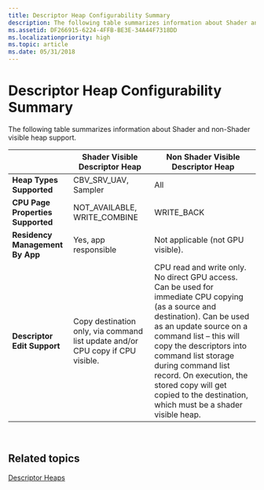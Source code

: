 ```yaml
---
title: Descriptor Heap Configurability Summary
description: The following table summarizes information about Shader and non-Shader visible heap support.
ms.assetid: DF266915-6224-4FFB-BE3E-34A44F7318DD
ms.localizationpriority: high
ms.topic: article
ms.date: 05/31/2018
---
```


# Descriptor Heap Configurability Summary

The following table summarizes information about Shader and non-Shader visible heap support.



|                               | Shader Visible Descriptor Heap                                                 | Non Shader Visible Descriptor Heap                                                                                                                                                                                                                                                                                                                                  |
|-------------------------------|--------------------------------------------------------------------------------|---------------------------------------------------------------------------------------------------------------------------------------------------------------------------------------------------------------------------------------------------------------------------------------------------------------------------------------------------------------------|
| **Heap Types Supported**          | CBV\_SRV\_UAV, Sampler                                                         | All                                                                                                                                                                                                                                                                                                                                                                 |
| **CPU Page Properties Supported** | NOT\_AVAILABLE, WRITE\_COMBINE                                                 | WRITE\_BACK                                                                                                                                                                                                                                                                                                                                                         |
| **Residency Management By App**   | Yes, app responsible                                                           | Not applicable (not GPU visible).                                                                                                                                                                                                                                                                                                                                   |
| **Descriptor Edit Support**       | Copy destination only, via command list update and/or CPU copy if CPU visible. | CPU read and write only. No direct GPU access. Can be used for immediate CPU copying (as a source and destination). Can be used as an update source on a command list – this will copy the descriptors into command list storage during command list record. On execution, the stored copy will get copied to the destination, which must be a shader visible heap. |



 

## Related topics

<dl> <dt>

[Descriptor Heaps](descriptor-heaps.md)
</dt> </dl>

 

 




